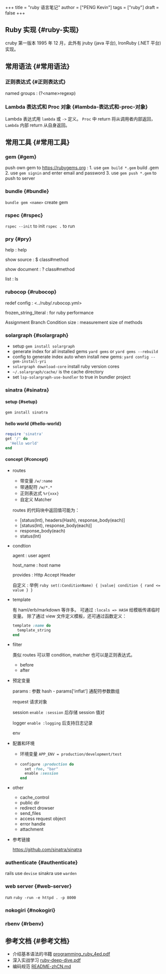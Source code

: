 +++
title = "ruby 语言笔记"
author = ["PENG Kevin"]
tags = ["ruby"]
draft = false
+++

## Ruby 实现 {#ruby-实现}

cruby 第一版本 1995 年 12 月，此外有 jruby (java 平台),
IronRuby (.NET 平台) 实现。


## 常用语法 {#常用语法}


### 正则表达式 {#正则表达式}

named groups
: (?&lt;name&gt;regexp)


### Lambda 表达式和 Proc 对象 {#lambda-表达式和-proc-对象}

Lambda 表达式用 `lambda` 或 `->` 定义。
`Proc` 中 return 将从调用者内部返回，
`Lambda` 内部 return 从自身返回。


## 常用工具 {#常用工具}


### gem {#gem}

push own gem to <https://rubygems.org>
: 1.  use `gem build *.gem` build .gem
    2.  use `gem signin` and enter email and password
    3.  use `gem push *.gem` to push to server


### bundle {#bundle}

`bundle gem <name>` create gem


### rspec {#rspec}

`rspec --init` to init
`rspec .` to run


### pry {#pry}

help
: help

show source
: $ class#method

show document
: ? class#method

list
: ls


### rubocop {#rubocop}

redef config
: <../ruby/.rubocop.yml>

frozen_string_literal
: for ruby performance

Assignment Branch Condition size
: measurement size of methods


### solargraph {#solargraph}

-   setup `gem install solargraph`
-   generate index for all installed gems `yard gems`
    or `yard gems --rebuild`
-   config to generate index auto when install new gems:
    `yard config --gem-install-yri`
-   `solargraph download-core` install ruby version cores
-   `~/.solargraph/cache/` is the cache directory
-   set `lsp-solargraph-use-bundler` to true in bundler project


### sinatra {#sinatra}


#### setup {#setup}

`gem install sinatra`


#### hello world {#hello-world}

```ruby
require 'sinatra'
get '/' do
  'Hello world'
end
```


#### concept {#concept}

<!--list-separator-->

-  routes

    -   带变量 `/w/:name`
    -   带通配符 `/w/*.*`
    -   正则表达式 `%r{xxx}`
    -   自定义 Matcher

    routes 的代码块中返回值可能为：

    -   [status(Int), headers(Hash), response_body(each)]
    -   [status(Int), response_body(each)]
    -   response_body(each)
    -   status(Int)

<!--list-separator-->

-  condtion

    agent
    : user agent

    host_name
    : host name

    provides
    : Http Accept Header

    自定义
    : 举例
        ```ruby
        set(:ConditionName) { |value| condition { rand <= value } }
        ```

<!--list-separator-->

-  template

    有 haml/erb/markdown 等许多。
    可通过 `:locals => HASH` 给模板传递临时变量。
    除了通过 view 文件定义模板，还可通过函数定义：

    ```ruby
    template :name do
      template_string
    end
    ```

<!--list-separator-->

-  filter

    类似 routes 可以带 condition, matcher 也可以是正则表达式。

    -   before
    -   after

<!--list-separator-->

-  预定变量

    params
    : 参数 hash
        -   params['inflat'] 通配符参数数组

    request
        请求对象

    session
        `enable :session` 后存储 session 值对

    logger
        `enable :logging` 后支持日志记录

    env

<!--list-separator-->

-  配置和环境

    -   环境变量 `APP_ENV = production/development/test`
    -   ```ruby
        configure :production do
          set :foo, "bar"
          enable :session
        end
        ```

<!--list-separator-->

-  other

    -   cache_control
    -   public dir
    -   redirect drowser
    -   send_files
    -   access request object
    -   error handle
    -   attachment

<!--list-separator-->

-  参考链接

    <https://github.com/sinatra/sinatra>


### authenticate {#authenticate}

rails use `devise`
sinakra use `warden`


### web server {#web-server}

run `ruby -run -e httpd . -p 8000`


### nokogiri {#nokogiri}


### rbenv {#rbenv}


## 参考文档 {#参考文档}

-   介绍基本语法的书籍 [programming_ruby_4ed.pdf](/ox-hugo/programming_ruby_4ed.pdf)
-   深入实战学习 [ruby-deep-dive.pdf](/ox-hugo/ruby-deep-dive.pdf)
-   编码规范 [README-zhCN.md](/ox-hugo/README-zhCN.md)
